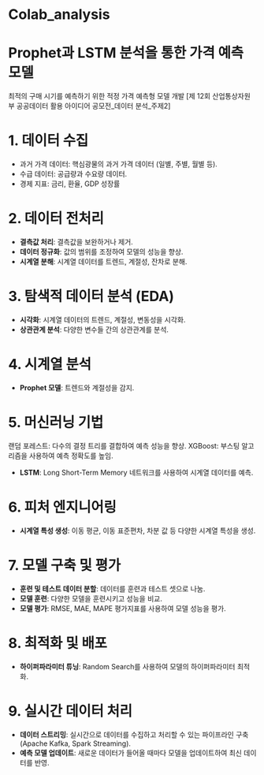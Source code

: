 # Colab_analysis
# Prophet과 LSTM 분석을 통한 가격 예측 모델
최적의 구매 시기를 예측하기 위한 적정 가격 예측형 모델 개발 
[제 12회 산업통상자원부 공공데이터 활용 아이디어 공모전_데이터 분석_주제2]

# 1. 데이터 수집
- 과거 가격 데이터: 핵심광물의 과거 가격 데이터 (일별, 주별, 월별 등).
- 수급 데이터: 공급량과 수요량 데이터.
- 경제 지표: 금리, 환율, GDP 성장률

# 2. 데이터 전처리
- **결측값 처리**: 결측값을 보완하거나 제거.
- **데이터 정규화**: 값의 범위를 조정하여 모델의 성능을 향상.
- **시계열 분해**: 시계열 데이터를 트렌드, 계절성, 잔차로 분해.
  
# 3. 탐색적 데이터 분석 (EDA)
- **시각화**: 시계열 데이터의 트렌드, 계절성, 변동성을 시각화.
- **상관관계 분석**: 다양한 변수들 간의 상관관계를 분석.

# 4. 시계열 분석
- **Prophet 모델**: 트렌드와 계절성을 감지.

# 5. 머신러닝 기법
랜덤 포레스트: 다수의 결정 트리를 결합하여 예측 성능을 향상.
XGBoost: 부스팅 알고리즘을 사용하여 예측 정확도를 높임.
- **LSTM**: Long Short-Term Memory 네트워크를 사용하여 시계열 데이터를 예측.

# 6. 피처 엔지니어링
- **시계열 특성 생성**: 이동 평균, 이동 표준편차, 차분 값 등 다양한 시계열 특성을 생성.

# 7. 모델 구축 및 평가
- **훈련 및 테스트 데이터 분할**: 데이터를 훈련과 테스트 셋으로 나눔.
- **모델 훈련**: 다양한 모델을 훈련시키고 성능을 비교.
- **모델 평가**: RMSE, MAE, MAPE 평가지표를 사용하여 모델 성능을 평가.

# 8. 최적화 및 배포
- **하이퍼파라미터 튜닝**: Random Search를 사용하여 모델의 하이퍼파라미터 최적화.

# 9. 실시간 데이터 처리
- **데이터 스트리밍**: 실시간으로 데이터를 수집하고 처리할 수 있는 파이프라인 구축 (Apache Kafka, Spark Streaming).
- **예측 모델 업데이트**: 새로운 데이터가 들어올 때마다 모델을 업데이트하여 최신 데이터를 반영.
